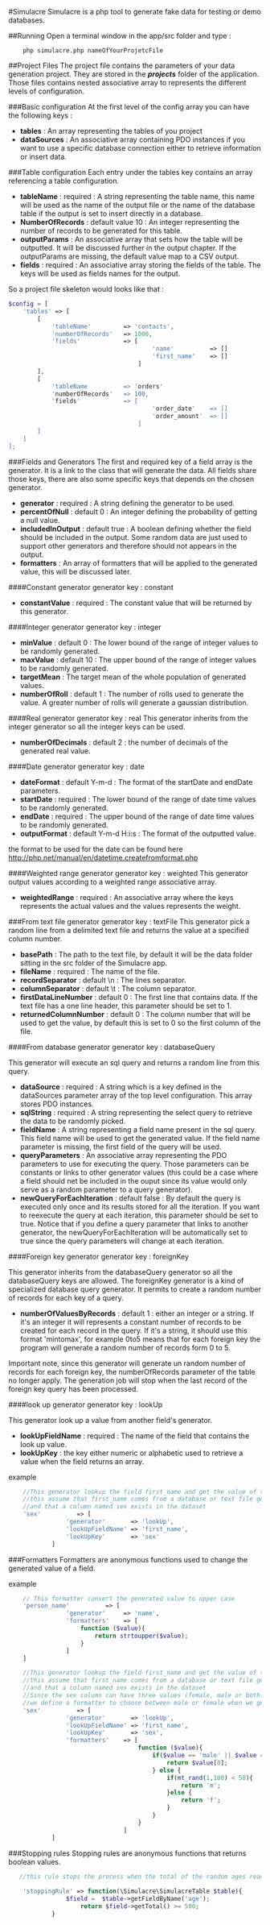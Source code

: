 #Simulacre
Simulacre is a php tool to generate fake data for testing or demo databases.

##Running
Open a terminal window in the app/src folder and type :

```shell
    php simulacre.php nameOfYourProjetcFile
```
##Project Files
The project file contains the parameters of your data generation project. 
They are stored in the **_projects_** folder of the application.
Those files contains nested associative array to represents the different levels of configuration.

###Basic configuration
At the first level of the config array you can have the following keys :
                
- **tables** :      An array representing the tables of you project
- **dataSources** : An associative array containing PDO instances if you want to use a specific database connection either to retrieve information or insert data.

###Table configuration
Each entry under the tables key contains an array referencing a table configuration.

- **tableName** : required : A string representing the table name, this name will be used as the name of the output file or the name of the database table if the output is set to insert directly in a database.
- **NumberOfRecords** : default value 10 : An integer representing the number of records to be generated for this table.
- **outputParams** : An associative array that sets how the table will be outputted. It will be discussed further in the output chapter. If the outputParams are missing, the default value map to a CSV output.
- **fields** : required : An associative array storing the fields of the table. The keys will be used as fields names for the output.


So a project file skeleton would looks like that : 


```php
$config = [
    'tables' => [
        [
            'tableName'         => 'contacts',
            'numberOfRecords'   => 1000,
            'fields'            => [
                                        'name'          => []
                                        'first_name'    => []
                                    ]
        ],
        [
            'tableName          => 'orders'
            'numberOfRecords'   => 100,
            'fields'            => [
                                        'order_date'    => []
                                        'order_amount'  => []
                                    ]
        ]
    ]
];
```

###Fields and Generators
The first and required key of a field array is the generator. It is a link to the class that will generate the data.
All fields share those keys, there are also some specific keys that depends on the chosen generator.

- **generator** : required : A string defining the generator to be used.
- **percentOfNull** : default 0 : An integer defining the probability of getting a null value.
- **includedInOutput** : default true : A boolean defining whether the field should be included in the output. Some random data are just used to support other generators and therefore should not appears in the output.  
- **formatters** : An array of formatters that will be applied to the generated value, this will be discussed later.

####Constant generator
generator key : constant

- **constantValue** : required : The constant value that will be returned by this generator.

####Integer generator
generator key : integer

- **minValue**      : default 0 :    The lower bound of the range of integer values to be randomly generated.
- **maxValue**      : default 10 :   The upper bound of the range of integer values to be randomly generated.
- **targetMean**    : The target mean of the whole population of generated values.
- **numberOfRoll**  : default 1 : The number of rolls used to generate the value. A greater number of rolls will generate a gaussian distribution.
      
####Real generator
generator key : real
This generator inherits from the integer generator so all the integer keys can be used.

- **numberOfDecimals** : default 2 : the number of decimals of the generated real value.

####Date generator
generator key : date

- **dateFormat**    : default Y-m-d : The format of the startDate and endDate parameters.
- **startDate**     : required : The lower bound of the range of date time values to be randomly generated. 
- **endDate**       : required : The upper bound of the range of date time values to be randomly generated. 
- **outputFormat**  : default Y-m-d H:i:s : The format of the outputted value. 

the format to be used for the date can be found here http://php.net/manual/en/datetime.createfromformat.php

####Weighted range generator
generator key : weighted
This generator output values according to a weighted range associative array.
  
- **weightedRange** : required : An associative array where the keys represents the actual values and the values represents the weight.

###From text file generator
generator key : textFile
This generator pick a random line from a delimited text file and returns the value at a specified column number.

- **basePath**              : The path to the text file, by default it will be the data folder sitting in the src folder of the Simulacre app.
- **fileName**              : required : The name of the file.
- **recordSeparator**       : default \n : The lines separator.
- **columnSeparator**       : default \t : The column separator.
- **firstDataLineNumber**   : default 0 : The first line that contains data. If the text file has a one line header, this parameter should be set to 1.
- **returnedColumnNumber**  : default 0 : The column number that will be used to get the value, by default this is set to 0 so the first column of the file.

####From database generator
generator key : databaseQuery

This generator will execute an sql query and returns a random line from this query.

- **dataSource**                : required : A string which is a key defined in the dataSources parameter array of the top level configuration. This array stores PDO instances.
- **sqlString**                 : required : A string representing the select query to retrieve the data to be randomly picked.
- **fieldName**                 : A string representing a field name present in the sql query. This field name will be used to get the generated value. If the field name parameter is missing, the first field of the query will be used.
- **queryParameters**           : An associative array representing the PDO parameters to use for executing the query. Those parameters can be constants or links to other generator values (this could be a case where a field should net be included in the ouput since its value would only serve as a random parameter to a query generator).
- **newQueryForEachIteration**  : default false : By default the query is executed only once and its results stored for all the iteration. If you want to reexecute the query at each iteration, this parameter should be set to true. Notice that if you define a query parameter that links to another generator, the newQueryForEachIteration will be automatically set to true since the query parameters will change at each iteration.

####Foreign key generator
generator key : foreignKey

This generator inherits from the databaseQuery generator so all the databaseQuery keys are allowed.
The foreignKey generator is a kind of specialized database query generator. It permits to create a random number of records for each key of a query.


- **numberOfValuesByRecords**  : default 1 : either an integer or a string. If it's an integer it will represents a constant number of records to be created for each record in the query. If it's a string, it should use this format 'mintomax', for example 0to5 means that for each foreign key the program will generate a random number of records form 0 to 5.

Important note, since this generator will generate un random number of records for each foreign key, the numberOfRecords parameter of the table no longer apply. The generation job will stop when the last record of the foreign key query has been processed.

####look up generator
generator key : lookUp

This generator look up a value from another field's generator.

- **lookUpFieldName**   : required : The name of the field that contains the look up value.
- **lookUpKey**         : the key either numeric or alphabetic used to retrieve a value when the field returns an array.

example

```php
    //This generator lookup the field first_name and get the value of the column sex 
    //this assume that first_name comes from a database or text file generator 
    //and that a column named sex exists in the dataset
    'sex'          => [
                'generator'       => 'lookUp',
                'lookUpFieldName' => 'first_name',
                'lookUpKey'       => 'sex'
            ]
```
 
###Formatters
Formatters are anonymous functions used to change the generated value of a field.

example

```php
    // This formatter convert the generated value to upper case
    'person_name'          => [
                'generator'     => 'name',
                'formatters'    => [
                    function ($value){
                        return strtoupper($value);
                    }
                ]
    ]
```

```php
    //This generator lookup the field first_name and get the value of the column sex 
    //this assume that first_name comes from a database or text file generator 
    //and that a column named sex exists in the dataset
    //Since the sex column can have three values (female, male or both), 
    //we define a formatter to choose between male or female when we get a both value
    'sex'          => [
                'generator'       => 'lookUp',
                'lookUpFieldName' => 'first_name',
                'lookUpKey'       => 'sex',
                'formatters'    => [
                                    function ($value){
                                        if($value == 'male' || $value == 'female'){
                                            return $value[0];
                                        } else {
                                            if(mt_rand(1,100) < 50){
                                                return 'm';
                                            }else {
                                                return 'f';
                                            }
                                        }
                                    }
                                ]
            ]
```


###Stopping rules
Stopping rules are anonymous functions that returns boolean values.
 
 ```php
    //this rule stops the process when the total of the random ages reaches 500
    
     'stoppingRule' => function(\Simulacre\SimulacreTable $table){
                 $field =  $table->getFieldByName('age');
                     return $field->getTotal() >= 500;
             }
 ```
